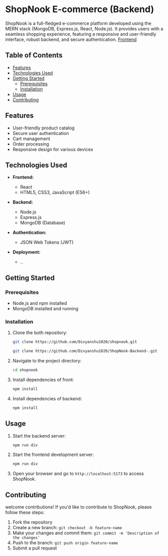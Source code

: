 # ShopNook E-commerce (Backend)
ShopNook is a full-fledged e-commerce platform developed using the MERN stack (MongoDB, Express.js, React, Node.js). It provides users with a seamless shopping experience, featuring a responsive and user-friendly interface, robust backend, and secure authentication.
[Frontend](https://github.com/Divyanshu1020/ShopNook.git)

## Table of Contents
- [Features](#features)
- [Technologies Used](#technologies-used)
- [Getting Started](#getting-started)
  - [Prerequisites](#prerequisites)
  - [Installation](#installation)
- [Usage](#usage)
- [Contributing](#contributing)


## Features
- User-friendly product catalog
- Secure user authentication
- Cart management
- Order processing
- Responsive design for various devices

## Technologies Used
- **Frontend:**
  - React
  - HTML5, CSS3, JavaScript (ES6+)

- **Backend:**
  - Node.js
  - Express.js
  - MongoDB (Database)

- **Authentication:**
  - JSON Web Tokens (JWT)

- **Deployment:**
  - ..

## Getting Started

### Prerequisites
- Node.js and npm installed
- MongoDB installed and running

### Installation
1. Clone the both repository:
   ```bash
   git clone https://github.com/Divyanshu1020/shopnook.git
   ```
    ```bash
   git clone https://github.com/Divyanshu1020/ShopNook-Backend-.git
   ```

2. Navigate to the project directory:
   ```bash
   cd shopnook
   ```

3. Install dependencies of front:
   ```bash
   npm install
   ```
4. Install dependencies of backend:
   ```bash
   npm install
   ```

## Usage
1. Start the backend server:
   ```bash
   npm run div
   ```

2. Start the frontend development server:
   ```bash
   npm run div
   ```

3. Open your browser and go to `http://localhost:5173` to access ShopNook.

## Contributing
welcome contributions! If you'd like to contribute to ShopNook, please follow these steps:
1. Fork the repository
2. Create a new branch: `git checkout -b feature-name`
3. Make your changes and commit them: `git commit -m 'Description of the changes'`
4. Push to the branch: `git push origin feature-name`
5. Submit a pull request
